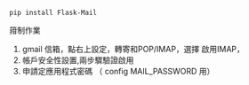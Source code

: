 ```
pip install Flask-Mail
```

箝制作業
1. gmail 信箱，點右上設定，轉寄和POP/IMAP，選擇 啟用IMAP，
2. 帳戶安全性設置,兩步驟驗證啟用
3. 申請定應用程式密碼 （ config MAIL_PASSWORD 用）